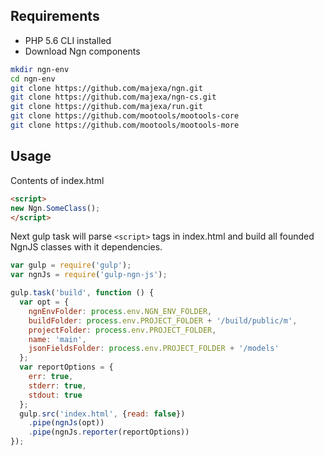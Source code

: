 Requirements
------------
- PHP 5.6 CLI installed
- Download Ngn components
```bash
mkdir ngn-env
cd ngn-env
git clone https://github.com/majexa/ngn.git
git clone https://github.com/majexa/ngn-cs.git
git clone https://github.com/majexa/run.git
git clone https://github.com/mootools/mootools-core
git clone https://github.com/mootools/mootools-more
```

Usage
-----

Contents of index.html
```html
<script>
new Ngn.SomeClass();
</script>
```

Next gulp task will parse `<script>` tags in index.html and build all founded NgnJS classes with it dependencies.
```javascript
var gulp = require('gulp');
var ngnJs = require('gulp-ngn-js');

gulp.task('build', function () {
  var opt = {
    ngnEnvFolder: process.env.NGN_ENV_FOLDER,
    buildFolder: process.env.PROJECT_FOLDER + '/build/public/m',
    projectFolder: process.env.PROJECT_FOLDER,
    name: 'main',
    jsonFieldsFolder: process.env.PROJECT_FOLDER + '/models'
  };
  var reportOptions = {
    err: true,
    stderr: true,
    stdout: true
  };
  gulp.src('index.html', {read: false})
    .pipe(ngnJs(opt))
    .pipe(ngnJs.reporter(reportOptions))
});
```